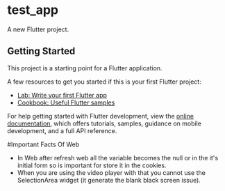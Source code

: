 # test_app

A new Flutter project.

## Getting Started

This project is a starting point for a Flutter application.

A few resources to get you started if this is your first Flutter project:

- [Lab: Write your first Flutter app](https://docs.flutter.dev/get-started/codelab)
- [Cookbook: Useful Flutter samples](https://docs.flutter.dev/cookbook)

For help getting started with Flutter development, view the
[online documentation](https://docs.flutter.dev/), which offers tutorials,
samples, guidance on mobile development, and a full API reference.

#Important Facts Of Web
- In Web after refresh web all the variable becomes the null or in the it's initial form so is important for store it in the cookies.
- When you are using the video player with that you cannot use the SelectionArea widget (it generate the blank black screen issue).

